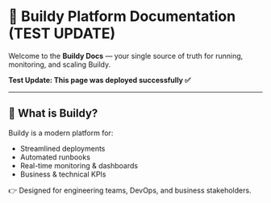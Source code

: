 # 🚀 Buildy Platform Documentation (TEST UPDATE)

Welcome to the **Buildy Docs** — your single source of truth for running, monitoring, and scaling Buildy.  

**Test Update: This page was deployed successfully ✅**

---

## 🔧 What is Buildy?

Buildy is a modern platform for:  
- Streamlined deployments  
- Automated runbooks  
- Real-time monitoring & dashboards  
- Business & technical KPIs  

👉 Designed for engineering teams, DevOps, and business stakeholders.
 
